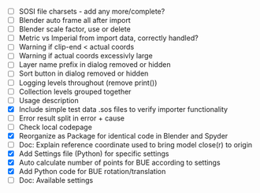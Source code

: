 - [ ] SOSI file charsets - add any more/complete?
- [ ] Blender auto frame all after import
- [ ] Blender scale factor, use or delete
- [ ] Metric vs Imperial from import data, correctly handled?
- [ ] Warning if clip-end < actual coords
- [ ] Warning if actual coords excessivly large
- [ ] Layer name prefix in dialog removed or hidden
- [ ] Sort button in dialog removed or hidden
- [ ] Logging levels throughout (remove print())
- [ ] Collection levels grouped together
- [ ] Usage description
- [x] Include simple test data .sos files to verify importer functionality
- [ ] Error result split in error + cause
- [ ] Check local codepage
- [x] Reorganize as Package for identical code in Blender and Spyder
- [ ] Doc: Explain reference coordinate used to bring model close(r) to origin
- [x] Add Settings file (Python) for specific settings
- [x] Auto calculate number of points for BUE according to settings
- [x] Add Python code for BUE rotation/translation
- [ ] Doc: Available settings
